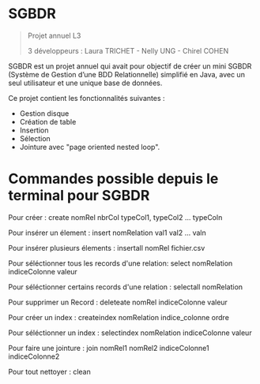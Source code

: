 # SGBDR

> Projet annuel L3
>
> 3 développeurs :  Laura TRICHET - Nelly UNG - Chirel COHEN

SGBDR est un projet annuel qui avait pour objectif de créer un mini SGBDR (Système de Gestion d’une BDD Relationnelle) 
simplifié en Java, avec un seul utilisateur et une unique base de données.

Ce projet contient les fonctionnalités suivantes :
- Gestion disque
- Création de table
- Insertion
- Sélection
- Jointure avec "page oriented nested loop".


# Commandes possible depuis le terminal pour SGBDR
Pour créer : create nomRel nbrCol typeCol1, typeCol2 ... typeColn

Pour insérer un élement : insert nomRelation val1 val2 ... valn

Pour insérer plusieurs élements : insertall nomRel fichier.csv

Pour séléctionner tous les records d'une relation: select nomRelation indiceColonne valeur

Pour séléctionner certains records d'une relation : selectall nomRelation

Pour supprimer un Record : deleteate nomRel indiceColonne valeur

Pour créer un index : createindex nomRelation indice_colonne ordre

Pour séléctionner un index : selectindex nomRelation indiceColonne valeur

Pour faire une jointure : join nomRel1 nomRel2 indiceColonne1 indiceColonne2

Pour tout nettoyer : clean
